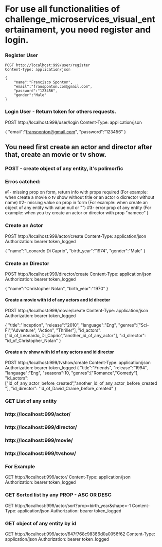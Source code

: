 # For use all functionalities of challenge_microservices_visual_entertainament, you need register and login.

### Register User
```
POST http://localhost:999/user/register
Content-Type: application/json

{
    "name":"Francisco Sponton",
    "email":"fransponton.com@gmail.com",
    "password":"123456",
    "gender":"Male"
}
```

### Login User - Return token for others requests.
POST http://localhost:999/user/login
Content-Type: application/json

{
    "email":"fransponton@gmail.com",
    "password":"123456"
}


## You need first create an actor and director after that, create an movie or tv show.

### POST - create object of any entity, it's polimorfic

### Erros catched:
#1- missing prop on form, return info with props required   (For example: when create a movie o tv show without title or an actor o dicrector without name)
#2- missing value on prop in form (For example: when create an object of any entity with value null or "")
#3- error prop of any entity (For example: when you try create an actor or director with prop "nameee" )


### Create an Actor
POST  http://localhost:999/actor/create
Content-Type: application/json
Authorization: bearer token_logged

{
    "name":"Leonardo Di Caprio",
    "birth_year":"1974",
    "gender":"Male"
}

### Create an Director
POST  http://localhost:999/director/create
Content-Type: application/json
Authorization: bearer token_logged

{
    "name":"Christopher Nolan",
    "birth_year":"1970"
}



#### Create a movie with id of any actors and id director
POST  http://localhost:999/movie/create
Content-Type: application/json
Authorization: bearer token_logged

{
    "title":"Inception",
    "release":"2010",
    "language":"Eng",
    "genres":["Sci-Fi","Adventure", "Action", "Thriller"],
    "id_actors":["id_of_Leonardo_Di_Caprio","another_id_of_any_actor"],
    "id_director": "id_of_Christopher_Nolan"
}


#### Create a tv show with id of any actors and id director
POST  http://localhost:999/tvshow/create
Content-Type: application/json
Authorization: bearer token_logged
{
    "title":"Friends",
    "release":"1994",
    "language":"Eng",
    "seasons":10,
    "genres":["Romance","Comedy"],
    "id_actors":["id_of_any_actor_before_created","another_id_of_any_actor_before_created"],
    "id_director": "id_of_David_Crame_before_created"
}



### GET List of any entity 
### http://localhost:999/actor/ 
### http://localhost:999/director/ 
### http://localhost:999/movie/ 
### http://localhost:999/tvshow/

### For Example
GET http://localhost:999/actor/
Content-Type: application/json
Authorization: bearer token_logged


### GET Sorted list by any PROP - ASC OR DESC 
GET http://localhost:999/actor/sort?prop=birth_year&shape=-1
Content-Type: application/json
Authorization: bearer token_logged


### GET object of any entity by id
GET http://localhost:999/actor/647f768c98386d0a0056f62
Content-Type: application/json
Authorization: bearer token_logged


